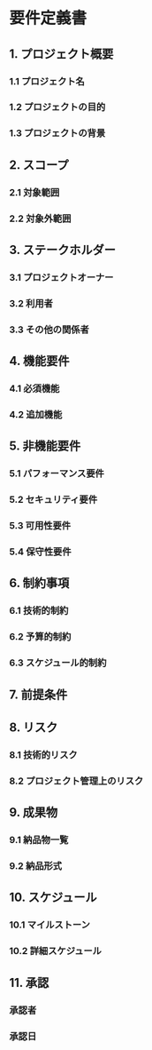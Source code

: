 # 要件定義書

## 1. プロジェクト概要

### 1.1 プロジェクト名

### 1.2 プロジェクトの目的

### 1.3 プロジェクトの背景

## 2. スコープ

### 2.1 対象範囲

### 2.2 対象外範囲

## 3. ステークホルダー

### 3.1 プロジェクトオーナー

### 3.2 利用者

### 3.3 その他の関係者

## 4. 機能要件

### 4.1 必須機能

### 4.2 追加機能

## 5. 非機能要件

### 5.1 パフォーマンス要件

### 5.2 セキュリティ要件

### 5.3 可用性要件

### 5.4 保守性要件

## 6. 制約事項

### 6.1 技術的制約

### 6.2 予算的制約

### 6.3 スケジュール的制約

## 7. 前提条件

## 8. リスク

### 8.1 技術的リスク

### 8.2 プロジェクト管理上のリスク

## 9. 成果物

### 9.1 納品物一覧

### 9.2 納品形式

## 10. スケジュール

### 10.1 マイルストーン

### 10.2 詳細スケジュール

## 11. 承認

### 承認者

### 承認日